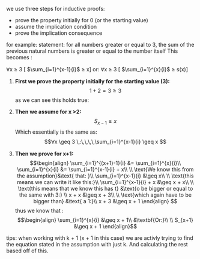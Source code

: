 we use three steps for inductive proofs:
- prove the property initially for 0 (or the starting value)
- assume the implication condition
- prove the implication consequence

for example:
statement: for all numbers greater or equal to 3, the sum of the previous natural numbers is greater or equal to the number itself
This becomes :

Ɐx ≥ 3 \[ $\sum_{i=1}^{x-1}{i}$ ≥ x\]
or:
Ɐx ≥ 3 \[ $\sum_{i=1}^{x}{i}$ ≥ s(x)\]


1. **First we prove the property initially for the starting value (3):**
$$ 1 + 2 = 3 \geq 3 $$
as we can see this holds true:



2. **Then we assume for x >2:** $$S_{x-1} \geq x$$Which essentially is the same as:
$$Ɐx \geq 3 \,:\,\,\,\,\sum_{i=1}^{x-1}{i} \geq x $$

3. **Then we prove for x+1:**$$\begin{align}
\sum_{i=1}^{(x+1)-1}{i} &= \sum_{i=1}^{x}{i}\\
\sum_{i=1}^{x}{i} &= \sum_{i=1}^{x-1}{i} + x\\
\\ 
\text{We know this from the assumption}&\text{ that: }\\
\sum_{i=1}^{x-1}{i} &\geq x\\
\\
\text{this means we can write it like this:}\\
\sum_{i=1}^{x-1}{i} + x &\geq x + x\\
\\
\text{this means that we know this has t} &\text{o be bigger or equal to the same with 3:}
\\
x + x &\geq x + 3\\
\\
\text{which again have to be bigger than} &\text{ a 1:}\\
x + 3 &\geq x + 1
\end{align}
$$
thus we know that :
	$$\begin{align}
	\sum_{i=1}^{x}{i} &\geq x + 1\\
	&\textbf{Or:}\\
	\\
	S_{x+1} &\geq x + 1
	\end{align}$$



tips:
when working with k + 1 (x + 1 in this case) we are activly trying to find the equation stated in the assumption with just k. And calculating the rest based off of this.